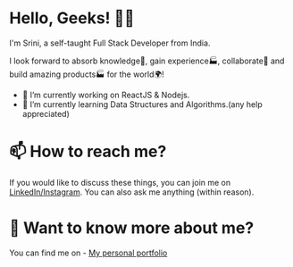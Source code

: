 # Hello, Geeks! 👋🏼 
I'm Srini, a self-taught Full Stack Developer from India.

I look forward to absorb knowledge🧠, gain experience🏭, collaborate🤝 and build amazing products🏭 for the world🌍!
<ul>
  <li>🔭 I’m currently working on ReactJS & Nodejs.</li>
  <li>🌱 I’m currently learning Data Structures and Algorithms.(any help appreciated)</li>
</ul>

# 📫 How to reach me?
If you would like to discuss these things, you can join me on <a href="https://www.linkedin.com/in/srinivasan-gunasekaran/">LinkedIn/</a><a href="https://www.instagram.com/the._.antagonist/">Instagram</a>. You can also ask me anything (within reason).

# 💬 Want to know more about me?
You can find me on - <a href="https://srinivasan-guna.github.io/PortfolioResume/">My personal portfolio</a>
